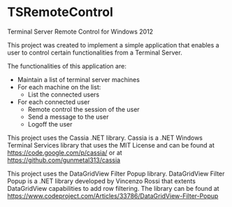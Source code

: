 # TSRemoteControl
Terminal Server Remote Control for Windows 2012

This project was created to implement a simple application that enables a user to control certain functionalities from a Terminal Server.

The functionalities of this application are:
- Maintain a list of terminal server machines
- For each machine on the list:
	- List the connected users
- For each connected user 
	- Remote control the session of the user
	- Send a message to the user
	- Logoff the user


This project uses the Cassia .NET library.
Cassia is a .NET Windows Terminal Services library that uses the MIT License and can be found at https://code.google.com/p/cassia/ or at https://github.com/gunmetal313/cassia

This project uses the DataGridView Filter Popup library.
DataGridView Filter Popup is a .NET library developed by Vincenzo Rossi that extents DataGridView capabilities to add row filtering. The library can be found at https://www.codeproject.com/Articles/33786/DataGridView-Filter-Popup
